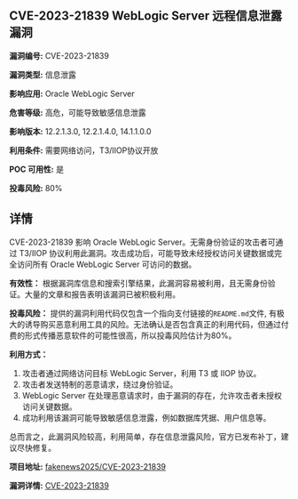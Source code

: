 ## CVE-2023-21839 WebLogic Server 远程信息泄露漏洞

**漏洞编号:** CVE-2023-21839

**漏洞类型:** 信息泄露

**影响应用:** Oracle WebLogic Server

**危害等级:** 高危，可能导致敏感信息泄露

**影响版本:** 12.2.1.3.0, 12.2.1.4.0, 14.1.1.0.0

**利用条件:** 需要网络访问，T3/IIOP协议开放

**POC 可用性:** 是

**投毒风险:** 80%

## 详情

CVE-2023-21839 影响 Oracle WebLogic Server。无需身份验证的攻击者可通过 T3/IIOP 协议利用此漏洞。攻击成功后，可能导致未经授权访问关键数据或完全访问所有 Oracle WebLogic Server 可访问的数据。 

**有效性：**
根据漏洞库信息和搜索引擎结果，此漏洞容易被利用，且无需身份验证。大量的文章和报告表明该漏洞已被积极利用。

**投毒风险：**
提供的漏洞利用代码仅包含一个指向支付链接的`README.md`文件, 有极大的诱导购买恶意利用工具的风险。无法确认是否包含真正的利用代码，但通过付费的形式传播恶意软件的可能性很高，所以投毒风险估计为80%。

**利用方式：**
1.  攻击者通过网络访问目标 WebLogic Server，利用 T3 或 IIOP 协议。
2.  攻击者发送特制的恶意请求，绕过身份验证。
3.  WebLogic Server 在处理恶意请求时，由于漏洞的存在，允许攻击者未授权访问关键数据。
4.  成功利用该漏洞可能导致敏感信息泄露，例如数据库凭据、用户信息等。

总而言之，此漏洞风险较高，利用简单，存在信息泄露风险，官方已发布补丁，建议尽快修复。

**项目地址:** [fakenews2025/CVE-2023-21839](https://github.com/fakenews2025/CVE-2023-21839)

**漏洞详情:** [CVE-2023-21839](https://nvd.nist.gov/vuln/detail/CVE-2023-21839)